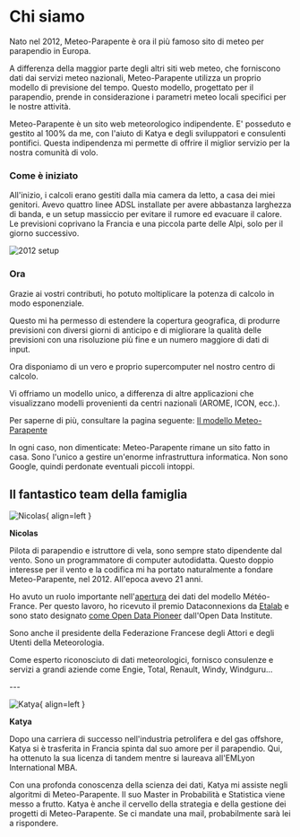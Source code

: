 # Chi siamo

Nato nel 2012, Meteo-Parapente è ora il più famoso sito di meteo per parapendio in Europa.

A differenza della maggior parte degli altri siti web meteo, che forniscono dati dai servizi meteo nazionali, Meteo-Parapente utilizza un proprio modello di previsione del tempo. Questo modello, progettato per il parapendio, prende in considerazione i parametri meteo locali specifici per le nostre attività.

Meteo-Parapente è un sito web meteorologico indipendente.
E' posseduto e gestito al 100% da me, con l'aiuto di Katya e degli sviluppatori e consulenti pontifici. Questa indipendenza mi permette di offrire il miglior servizio per la nostra comunità di volo.

### Come è iniziato

All'inizio, i calcoli erano gestiti dalla mia camera da letto, a casa dei miei genitori.
Avevo quattro linee ADSL installate per avere abbastanza larghezza di banda, e un setup massiccio per evitare il rumore ed evacuare il calore. Le previsioni coprivano la Francia e una piccola parte delle Alpi, solo per il giorno successivo.

![2012 setup](/img/calculator-2012.jpg)

### Ora

Grazie ai vostri contributi, ho potuto moltiplicare la potenza di calcolo in modo esponenziale.

Questo mi ha permesso di estendere la copertura geografica, di produrre previsioni con diversi giorni di anticipo e di migliorare la qualità delle previsioni con una risoluzione più fine e un numero maggiore di dati di input.

Ora disponiamo di un vero e proprio supercomputer nel nostro centro di calcolo.

Vi offriamo un modello unico, a differenza di altre applicazioni che visualizzano modelli provenienti da centri nazionali (AROME, ICON, ecc.).

Per saperne di più, consultare la pagina seguente: [Il modello Meteo-Parapente](help/model.md)

In ogni caso, non dimenticate: Meteo-Parapente rimane un sito fatto in casa. Sono l'unico a gestire un'enorme infrastruttura informatica. Non sono Google, quindi perdonate eventuali piccoli intoppi.

## Il fantastico team della famiglia

![Nicolas](/img/nicolas.jpg){ align=left }

**Nicolas**

Pilota di parapendio e istruttore di vela, sono sempre stato dipendente dal vento. Sono un programmatore di computer autodidatta. Questo doppio interesse per il vento e la codifica mi ha portato naturalmente a fondare Meteo-Parapente, nel 2012. All'epoca avevo 21 anni.

Ho avuto un ruolo importante nell'[apertura](https://blog.bacpluszero.com/2014/06/comment-jai-failli-faire-doubler-le.html) dei dati del modello Météo-France. Per questo lavoro, ho ricevuto il premio Dataconnexions da [Etalab](https://www.etalab.gouv.fr/qui-sommes-nous) e sono stato designato [come Open Data Pioneer](https://web.archive.org/web/20141107181214/http://summit.theodi.org/awards/) dall'Open Data Institute.

Sono anche il presidente della Federazione Francese degli Attori e degli Utenti della Meteorologia.
 
Come esperto riconosciuto di dati meteorologici, fornisco consulenze e servizi a grandi aziende come Engie, Total, Renault, Windy, Windguru...

<div style="clear: both"></div>
---

![Katya](/img/katya.jpg){ align=left }

**Katya**

Dopo una carriera di successo nell'industria petrolifera e del gas offshore, Katya si è trasferita in Francia spinta dal suo amore per il parapendio. Qui, ha ottenuto la sua licenza di tandem mentre si laureava all'EMLyon International MBA.

Con una profonda conoscenza della scienza dei dati, Katya mi assiste negli algoritmi di Meteo-Parapente. Il suo Master in Probabilità e Statistica viene messo a frutto. Katya è anche il cervello della strategia e della gestione dei progetti di Meteo-Parapente. Se ci mandate una mail, probabilmente sarà lei a rispondere.

<div style="clear: both"></div>